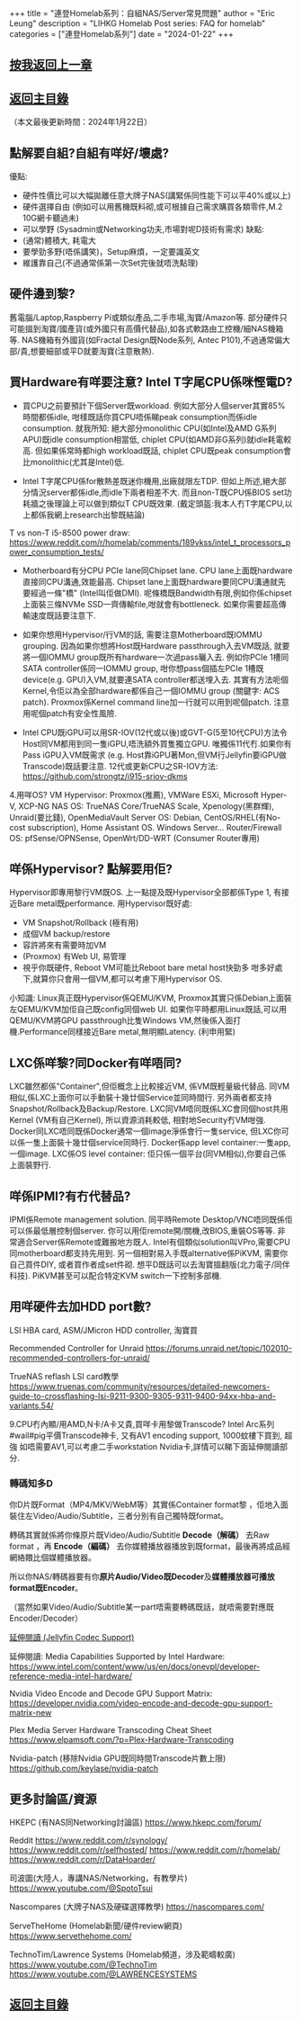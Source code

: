 +++
title = "連登Homelab系列：自組NAS/Server常見問題"
author = "Eric Leung"
description = "LIHKG Homelab Post series: FAQ for homelab"
categories = ["連登Homelab系列"]
date = "2024-01-22"
+++

## [按我返回上一章](/posts/004_lihkg_docker/)

## [返回主目錄](/categories/連登homelab系列/)

（本文最後更新時間：2024年1月22日）

## 點解要自組?自組有咩好/壞處?

優點:

- 硬件性價比可以大幅拋離任意大牌子NAS(講緊係同性能下可以平40%或以上)
- 硬件選擇自由 (例如可以用舊機既料砌,或可根據自己需求購買各類零件,M.2 10G網卡聽過未)
- 可以學野 (Sysadmin或Networking功夫,市場對呢D技術有需求)
缺點:
- (通常)體積大, 耗電大
- 要學勁多野(唔係講笑)，Setup麻煩，一定要識英文
- 維護靠自己(不過通常係第一次Set完後就唔洗點理)

## 硬件邊到黎?

舊電腦/Laptop,Raspberry Pi或類似產品,二手市場,淘寶/Amazon等.
部分硬件只可能搵到淘寶/國產貨(或外國只有高價代替品),如各式軟路由工控機/細NAS機箱等.
NAS機箱有外國貨(如Fractal Design既Node系列, Antec P101),不過通常偏大部/貴,想要細部或平D就要淘寶(注意散熱).

## 買Hardware有咩要注意? Intel T字尾CPU係咪慳電D?

- 買CPU之前要預計下個Server既workload. 例如大部分人個server其實85%時間都係idle,
咁樣既話你買CPU唔係睇peak consumption而係idle consumption.
就我所知: 絕大部分monolithic CPU(如Intel及AMD G系列APU)既idle consumption相當低, chiplet CPU(如AMD非G系列)就idle耗電較高.
但如果係常時都high workload既話, chiplet CPU既peak consumption會比monolithic(尤其是Intel)低.

- Intel T字尾CPU係for散熱差既迷你機用,出廠就限左TDP.
但如上所述,絕大部分情況server都係idle,而idle下兩者相差不大.
而且non-T既CPU係BIOS set功耗牆之後理論上可以做到類似T CPU既效果.
(戴定頭盔:我本人冇T字尾CPU,以上都係我網上research出黎既結論)

T vs non-T i5-8500 power draw:
<https://www.reddit.com/r/homelab/comments/189vkss/intel_t_processors_power_consumption_tests/>

- Motherboard有分CPU PCIe lane同Chipset lane.
CPU lane上面既hardware直接同CPU溝通,效能最高.
Chipset lane上面既hardware要同CPU溝通就先要經過一條"橋" (Intel叫佢做DMI).
呢條橋既Bandwidth有限,例如你係chipset上面裝三條NVMe SSD一齊傳輸file,咁就會有bottleneck.
如果你需要超高傳輸速度既話要注意下.

- 如果你想用Hypervisor/行VM的話, 需要注意Motherboard既IOMMU grouping.
因為如果你想將Host既Hardware passthrough入去VM既話, 就要將一個IOMMU group既所有hardware一次過pass曬入去.
例如你PCIe 1槽同SATA controller係同一IOMMU group, 咁你想pass個插左PCIe 1槽既device(e.g. GPU)入VM,就要連SATA controller都送埋入去.
其實有方法呃個Kernel,令佢以為全部hardware都係自己一個IOMMU group (關鍵字: ACS patch). Proxmox係Kernel command line加一行就可以用到呢個patch. 注意用呢個patch有安全性風險.

- Intel CPU既iGPU可以用SR-IOV(12代或以後)或GVT-G(5至10代CPU)方法令Host同VM都用到同一隻iGPU,唔洗額外買隻獨立GPU.
唯獨係11代冇.如果你有Pass iGPU入VM既需求 (e.g. Host靠iGPU著Mon,但VM行Jellyfin要iGPU做Transcode)既話要注意.
12代或更新CPU之SR-IOV方法: <https://github.com/strongtz/i915-sriov-dkms>

4.用咩OS?
VM Hypervisor: Proxmox(推薦), VMWare ESXi, Microsoft Hyper-V, XCP-NG
NAS OS: TrueNAS Core/TrueNAS Scale, Xpenology(黑群輝), Unraid(要比錢), OpenMediaVault
Server OS: Debian, CentOS/RHEL(有No-cost subscription), Home Assistant OS. Windows Server...
Router/Firewall OS: pfSense/OPNSense, OpenWrt/DD-WRT (Consumer Router專用)

## 咩係Hypervisor? 點解要用佢?

Hypervisor即專用黎行VM既OS. 上一點提及既Hypervisor全部都係Type 1, 有接近Bare metal既performance.
用Hypervisor既好處:

- VM Snapshot/Rollback (極有用)
- 成個VM backup/restore
- 容許將來有需要時加VM
- (Proxmox) 有Web UI, 易管理
- 視乎你既硬件, Reboot VM可能比Reboot bare metal host快勁多
咁多好處下,就算你只會用一個VM,都可以考慮下用Hypervisor OS.

小知識: Linux真正既Hypervisor係QEMU/KVM, Proxmox其實只係Debian上面裝左QEMU/KVM加佢自己既config同個web UI.
如果你平時都用Linux既話,可以用QEMU/KVM將GPU passthrough比隻Windows VM,然後係入面打機.Performance同樣接近Bare metal,無明顯Latency. (利申用緊)

## LXC係咩黎?同Docker有咩唔同?

LXC雖然都係"Container",但佢概念上比較接近VM, 係VM既輕量級代替品.
同VM相似,係LXC上面你可以手動裝十幾廿個Service並同時間行. 另外兩者都支持Snapshot/Rollback及Backup/Restore.
LXC同VM唔同既係LXC會同個host共用Kernel (VM有自己Kernel), 所以資源消耗較低, 相對地Security冇VM咁強.
Docker同LXC唔同既係Docker通常一個image淨係會行一隻service, 但LXC你可以係一隻上面裝十幾廿個service同時行.
Docker係app level container:一隻app,一個image. LXC係OS level container: 佢只係一個平台(同VM相似),你要自己係上面裝野行.

## 咩係IPMI?有冇代替品?

IPMI係Remote management solution. 同平時Remote Desktop/VNC唔同既係佢可以係最低層控制個server.
你可以用佢remote開/關機,改BIOS,重裝OS等等. 非常適合Server係Remote或難搬地方既人.
Intel有個類似solution叫VPro,需要CPU同motherboard都支持先用到.
另一個相對易入手既alternative係PiKVM, 需要你自己買件DIY, 或者買作者成set件砌. 想平D既話可以去淘寶搵翻版(北力電子/同伴科技). PiKVM甚至可以配合特定KVM switch一下控制多部機.

## 用咩硬件去加HDD port數?

LSI HBA card, ASM/JMicron HDD controller, 淘寶買

Recommended Controller for Unraid
<https://forums.unraid.net/topic/102010-recommended-controllers-for-unraid/>

TrueNAS reflash LSI card教學
<https://www.truenas.com/community/resources/detailed-newcomers-guide-to-crossflashing-lsi-9211-9300-9305-9311-9400-94xx-hba-and-variants.54/>

9.CPU冇內顯/用AMD,N卡/A卡又貴,買咩卡用黎做Transcode?
Intel Arc系列#wail#pig平價Transcode神卡, 又有AV1 encoding support, 1000蚊樓下買到, 超強
如唔需要AV1,可以考慮二手workstation Nvidia卡,詳情可以睇下面延伸閱讀部分.

### 轉碼知多D

你D片既Format（MP4/MKV/WebM等）其實係Container format黎 ，佢地入面裝住左Video/Audio/Subtitle，三者分別有自己獨特既format。

轉碼其實就係將你條原片既Video/Audio/Subtitle **Decode（解碼）** 去Raw format ，再 **Encode（編碼）** 去你媒體播放器播放到既format，最後再將成品經網絡餵比個媒體播放器。

所以你NAS/轉碼器要有你**原片Audio/Video既Decoder**及**媒體播放器可播放format既Encoder**。

（當然如果Video/Audio/Subtitle某一part唔需要轉碼既話，就唔需要對應既Encoder/Decoder）

[延伸閱讀 (Jellyfin Codec Support)](https://jellyfin.org/docs/general/clients/codec-support/)

延伸閱讀:
Media Capabilities Supported by Intel Hardware:
<https://www.intel.com/content/www/us/en/docs/onevpl/developer-reference-media-intel-hardware/>

Nvidia Video Encode and Decode GPU Support Matrix:
<https://developer.nvidia.com/video-encode-and-decode-gpu-support-matrix-new>

Plex Media Server Hardware Transcoding Cheat Sheet
<https://www.elpamsoft.com/?p=Plex-Hardware-Transcoding>

Nvidia-patch (移除Nvidia GPU既同時間Transcode片數上限)
<https://github.com/keylase/nvidia-patch>

## 更多討論區/資源

HKEPC (有NAS同Networking討論區)
<https://www.hkepc.com/forum/>

Reddit
<https://www.reddit.com/r/synology/>
<https://www.reddit.com/r/selfhosted/>
<https://www.reddit.com/r/homelab/>
<https://www.reddit.com/r/DataHoarder/>

司波圖(大陸人，專講NAS/Networking，有教學片)
<https://www.youtube.com/@SpotoTsui>

Nascompares (大牌子NAS及硬碟選擇教學)
<https://nascompares.com/>

ServeTheHome (Homelab新聞/硬件review網頁)
<https://www.servethehome.com/>

TechnoTim/Lawrence Systems (Homelab頻道，涉及範疇較廣)
<https://www.youtube.com/@TechnoTim>
<https://www.youtube.com/@LAWRENCESYSTEMS>

## [返回主目錄](/categories/連登homelab系列/)
